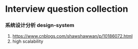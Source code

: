 # Interview question collection 

### 系统设计分析 design-system
1. https://www.cnblogs.com/shawshawwan/p/10186072.html
2. high scalability
